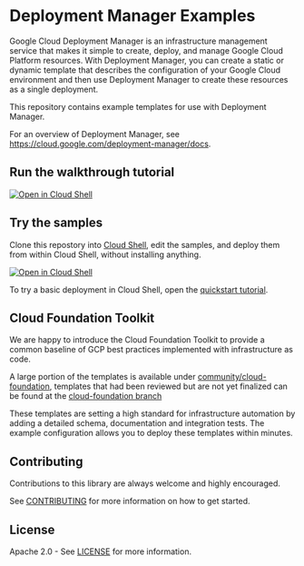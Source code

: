 # Deployment Manager Examples

Google Cloud Deployment Manager is an infrastructure management service that makes it simple to create, deploy, and manage Google Cloud Platform resources. With Deployment Manager, you can create a static or dynamic template that describes the configuration of your Google Cloud environment and then use Deployment Manager to create these resources as a single deployment.

This repository contains example templates for use with Deployment Manager.

For an overview of Deployment Manager, see https://cloud.google.com/deployment-manager/docs.

## Run the walkthrough tutorial

[![Open in Cloud Shell](http://gstatic.com/cloudssh/images/open-btn.svg)](https://console.cloud.google.com/cloudshell/editor?cloudshell_git_repo=https%3A%2F%2Fgithub.com%2FGoogleCloudPlatform%2Fdeploymentmanager-samples&cloudshell_tutorial=walkthroughtutorial.md)

## Try the samples

Clone this repostory into [Cloud Shell](https://cloud.google.com/shell/), edit the samples, and deploy them from within Cloud Shell, without installing anything.

[![Open in Cloud Shell](http://gstatic.com/cloudssh/images/open-btn.svg)](https://console.cloud.google.com/cloudshell/open?git_repo=https%3A%2F%2Fgithub.com%2FGoogleCloudPlatform%2Fdeploymentmanager-samples&page=editor)

To try a basic deployment in Cloud Shell, open the [quickstart tutorial](https://console.cloud.google.com/cloudshell/open?git_repo=https%3A%2F%2Fgithub.com%2FGoogleCloudPlatform%2Fdeploymentmanager-samples&page=editor&tutorial=quickstart.md).

## Cloud Foundation Toolkit

We are happy to introduce the Cloud Foundation Toolkit to provide a common baseline of GCP best practices implemented with infrastructure as code.

A large portion of the templates is available under [community/cloud-foundation](https://github.com/GoogleCloudPlatform/deploymentmanager-samples/tree/master/community/cloud-foundation), templates that had been reviewed but are not yet finalized can be found at the [cloud-foundation branch](https://github.com/GoogleCloudPlatform/deploymentmanager-samples/tree/cloud-foundation/community/cloud-foundation)

These templates are setting a high standard for infrastructure automation by adding a detailed schema, documentation and integration tests. The example configuration allows you to deploy these templates within minutes.

## Contributing

Contributions to this library are always welcome and highly encouraged.

See [CONTRIBUTING](CONTRIBUTING) for more information on how to get started.

## License

Apache 2.0 - See [LICENSE](LICENSE) for more information.
